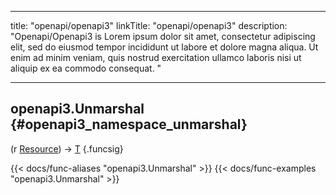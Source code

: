 




---
title: "openapi/openapi3"
linkTitle: "openapi/openapi3"
description: "Openapi/Openapi3 is Lorem ipsum dolor sit amet, consectetur adipiscing elit, sed do eiusmod tempor incididunt ut labore et dolore magna aliqua. Ut enim ad minim veniam, quis nostrud exercitation ullamco laboris nisi ut aliquip ex ea commodo consequat. "





---















## openapi3.Unmarshal {#openapi3_namespace_unmarshal}

\(r [Resource](/documentation/reference/objects/resources/resource/resource)\) → [T](/documentation/reference/objects/github.com/getkin/kin-openapi/openapi3/t)
{.funcsig}



{{< docs/func-aliases "openapi3.Unmarshal" >}}
{{< docs/func-examples "openapi3.Unmarshal" >}}





